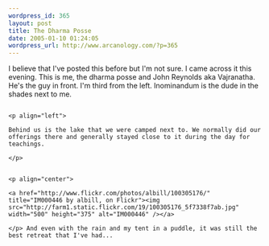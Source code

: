 ```yaml
--- 
wordpress_id: 365
layout: post
title: The Dharma Posse
date: 2005-01-10 01:24:05
wordpress_url: http://www.arcanology.com/?p=365
---
```

I believe that I've posted this before but I'm not sure. I came across it this evening. This is me, the dharma posse and John Reynolds aka Vajranatha. He's the guy in front. I'm third from the left. Inominandum is the dude in the shades next to me. 
                                                                                                                                                                                                                                                                                                                                                                                                                                                                                                                                                                                                                                                                                                    
                                                                                                                                                                                                                                                                                                                                                                                                                                                                                                                                                                                                                                                                                                    <p align="left">
                                                                                                                                                                                                                                                                                                                                                                                                                                                                                                                                                                                                                                                                                                      Behind us is the lake that we were camped next to. We normally did our offerings there and generally stayed close to it during the day for teachings.
                                                                                                                                                                                                                                                                                                                                                                                                                                                                                                                                                                                                                                                                                                    </p>
                                                                                                                                                                                                                                                                                                                                                                                                                                                                                                                                                                                                                                                                                                    
                                                                                                                                                                                                                                                                                                                                                                                                                                                                                                                                                                                                                                                                                                    <p align="center">
                                                                                                                                                                                                                                                                                                                                                                                                                                                                                                                                                                                                                                                                                                      <a href="http://www.flickr.com/photos/albill/100305176/" title="IM000446 by albill, on Flickr"><img src="http://farm1.static.flickr.com/19/100305176_5f7338f7ab.jpg" width="500" height="375" alt="IM000446" /></a>
                                                                                                                                                                                                                                                                                                                                                                                                                                                                                                                                                                                                                                                                                                    </p> And even with the rain and my tent in a puddle, it was still the best retreat that I've had...